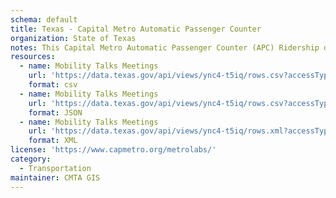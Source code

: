 ```yaml
---
schema: default
title: Texas - Capital Metro Automatic Passenger Counter
organization: State of Texas
notes: This Capital Metro Automatic Passenger Counter (APC) Ridership data set is unprocessed, pure, raw, flaws and all straight from our Automatic Vehicle Location (AVL) system. Capital Metro, in partnership with a third-party vendor, applies a process that reviews the data to determine the validity and flags various elements to ensure final reported data has any bad elements excluded. Utilizing this data without applying your own methods to remove errors WILL NOT produce results corresponding to the published Ridership Reports.
resources:
  - name: Mobility Talks Meetings
    url: 'https://data.texas.gov/api/views/ync4-t5iq/rows.csv?accessType=DOWNLOAD'
    format: csv
  - name: Mobility Talks Meetings
    url: 'https://data.texas.gov/api/views/ync4-t5iq/rows.csv?accessType=DOWNLOAD&bom=true&format=true'
    format: JSON
  - name: Mobility Talks Meetings
    url: 'https://data.texas.gov/api/views/ync4-t5iq/rows.xml?accessType=DOWNLOAD'
    format: XML
license: 'https://www.capmetro.org/metrolabs/'
category:
  - Transportation
maintainer: CMTA GIS
---
```

